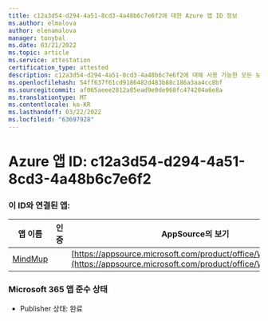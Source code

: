 ```yaml
---
title: c12a3d54-d294-4a51-8cd3-4a48b6c7e6f2에 대한 Azure 앱 ID 정보
ms.author: elmalova
author: elenamalova
manager: tonybal
ms.date: 03/21/2022
ms.topic: article
ms.service: attestation
certification_type: attested
description: c12a3d54-d294-4a51-8cd3-4a48b6c7e6f2에 대해 사용 가능한 모든 보안 및 규정 준수 정보입니다.
ms.openlocfilehash: 54ff637f61cd9186482d483b88c186a3aa4cc8bf
ms.sourcegitcommit: af065aeee2812a85ead9e0de968fc474204a6e8a
ms.translationtype: MT
ms.contentlocale: ko-KR
ms.lasthandoff: 03/22/2022
ms.locfileid: "63697928"
---
```

# <a name="azure-app-id-c12a3d54-d294-4a51-8cd3-4a48b6c7e6f2"></a>Azure 앱 ID: c12a3d54-d294-4a51-8cd3-4a48b6c7e6f2


### <a name="apps-associated-with-this-id"></a>이 ID와 연결된 앱:
| **앱 이름** | **인증** | **AppSource의 보기** |
|--------------|---------------|-----------------------|
| [MindMup](../forward/WA200001759.md) |  | [https://appsource.microsoft.com/product/office/WA200001759](https://appsource.microsoft.com/product/office/WA200001759) |

### <a name="microsoft-365-app-compliance-status"></a>Microsoft 365 앱 준수 상태
- Publisher 상태: 완료
